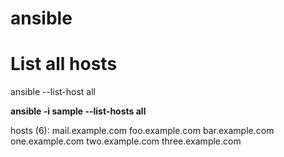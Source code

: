 # ansible

# List all hosts
ansible --list-host all

**ansible -i sample --list-hosts all**
 
 hosts (6):
    mail.example.com
    foo.example.com
    bar.example.com
    one.example.com
    two.example.com
    three.example.com
